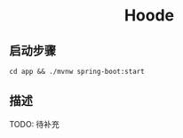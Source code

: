 # <center>Hoode</center>

## 启动步骤

``` shell
cd app && ./mvnw spring-boot:start
```

## 描述

TODO: 待补充